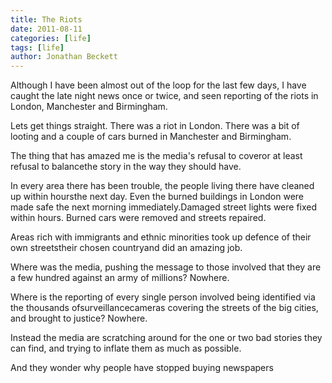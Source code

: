 ```yaml
---
title: The Riots
date: 2011-08-11
categories: [life]
tags: [life]
author: Jonathan Beckett
---
```


Although I have been almost out of the loop for the last few days, I have caught the late night news once or twice, and seen reporting of the riots in London, Manchester and Birmingham.

Lets get things straight. There was a riot in London. There was a bit of looting and a couple of cars burned in Manchester and Birmingham.

The thing that has amazed me is the media's refusal to coveror at least refusal to balancethe story in the way they should have.

In every area there has been trouble, the people living there have cleaned up within hoursthe next day. Even the burned buildings in London were made safe the next morning immediately.Damaged street lights were fixed within hours. Burned cars were removed and streets repaired.

Areas rich with immigrants and ethnic minorities took up defence of their own streetstheir chosen countryand did an amazing job.

Where was the media, pushing the message to those involved that they are a few hundred against an army of millions? Nowhere.

Where is the reporting of every single person involved being identified via the thousands ofsurveillancecameras covering the streets of the big cities, and brought to justice? Nowhere.

Instead the media are scratching around for the one or two bad stories they can find, and trying to inflate them as much as possible.

And they wonder why people have stopped buying newspapers